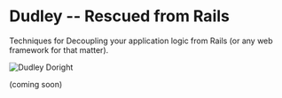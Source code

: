 Dudley -- Rescued from Rails
============================

Techniques for Decoupling your application logic from Rails (or any
web framework for that matter).

![Dudley Doright](https://github.com/jimweirich/dudley/raw/master/doc/images/logo.jpg)

(coming soon)
